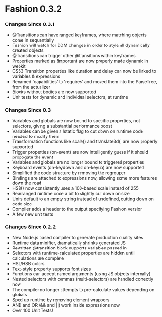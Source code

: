 # Fashion 0.3.2

### Changes Since 0.3.1

* @Transitions can have ranged keyframes, where matching objects come in sequentially
* Fashion will watch for DOM changes in order to style all dynamically created objects
* @Transitions can trigger other @transitions within keyframes
* Properties marked as !important are now properly made dynamic in webkit
* CSS3 Transition properties like duration and delay can now be linked to variables & expressions
* Renamed 'capabilities' to 'requires' and moved them into the ParseTree, from the actualizer
* Blocks without bodies are now supported
* Unit tests for dynamic and individual selectors, at runtime

### Changes Since 0.3

* Variables and globals are now bound to specific properties, not selectors, giving a substantial performance boost
* Variables can be given a !static flag to cut down on runtime code needed to modify them
* Transformation functions like scale() and translate3d() are now properly supported
* Trigger properties (on-event) are now intelligently guess if it should propogate the event
* Variables and globals are no longer bound to triggered properties
* Keyboard events (on-keydown and on-keyup) are now supported
* Simplified the code structure by removing the regrouper
* Bindings are attached to expressions now, allowing some more features down the road
* HSB() now consistently uses a 100-based scale instead of 255
* Rearranged runtime code a bit to slightly cut down on size
* Units default to an empty string instead of undefined, cutting down on code size
* Compiler adds a header to the output specifying Fashion version
* A few new unit tests

### Changes Since 0.2.2

* New Node.js based compiler to generate production quality sites
* Runtime data minifier, dramatically shrinks generated JS
* Rewritten @transition block supports variables passed in
* Selectors with runtime-calculated properties are hidden until calculations are complete
* HSL/HSB colors
* Text-style property supports font sizes
* Functions can accept named arguments (using JS objects internally)
* Nested selectors with commas (multi-selectors) are handled correctly now
* The compiler no longer attempts to pre-calculate values depending on globals
* Sped up runtime by removing element wrappers
* AND and OR (&& and ||) work inside expressions now
* Over 100 Unit Tests!

